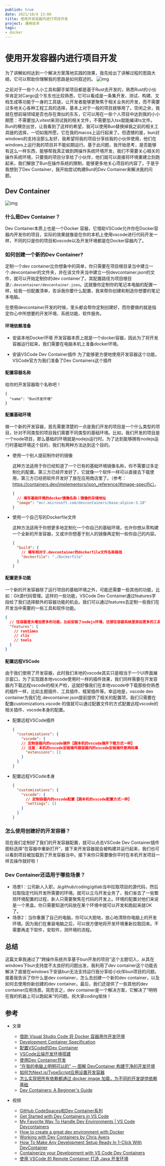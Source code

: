 ```yaml
---
publish: true
date: 2021/10/4 13:00
title: 使用开发容器内进行项目开发
project: 通用技术
tags:
- docker
---
```


# 使用开发容器内进行项目开发

为了讲解如何达到一个解决方案落地实践的效果，我先给出了讲解过程的思路大纲，它可以帮助你理解我的思路是如何叙述的。
![img](/tech/docker/dev-container1.png)

之前对于一些个人小工具和脚手架项目都是基于Rust去开发的，熟悉Rust的小伙伴肯定对Cargo这个东东也比较熟悉，它可以看成是一条集开发、测试、构建、文档生成等功能于一身的工具链，让开发者能够更聚焦于相关业务的开发，而不需要过多地关心各种工程工具的选择，基本上对于一般的项目就够用了。空闲之余，我就在想前端领域是否也存在类似的东东，它可以用在一些个人项目中达到我的小小期愿：不需要加入vitest来测试我的相关文件，不需要加入tsx就能编译ts文件。Bun的横空出世，让我看到了这样的希望，我可以使用Bun替换掉我之前的相关工具链的选择，一切如我所愿，它在我的macos上运行起来了。但遗憾的是，bun对windows的支持没那么友好，我希望将我的项目分享给我的小伙伴使用，他们在windows上运行我的项目并不能如期运行。基于此问题，我开始思考，是否能够有这么一样东西，能够帮我真正做到跨操作系统环境开发，我们不需要关心相关的操作系统环境，只要我的项目分享给了小伙伴，他们就可以直接将环境重建立刻跑起来，我们解放了Bun在操作系统的限制，能够更多地关心项目的内容了。于是乎我想到了Dev Container，我开始尝试构建Bun的Dev Container来解决我的问题。

## Dev Container

![img](/tech/docker/dev-container2.png)

### 什么是Dev Container？

Dev Container本质上也是一个Docker 容器，它借助VSCode允许你在Docker容器内开发你的项目，实际的效果就像是在你的本机上使用vscode进行代码开发一样，不同的只是你的项目和vscode以及开发环境都是在Docker容器内了。

### 如何创建一个新的Dev Container?

定制一个dev container比你想象中的简单，你只需要在项目根目录当中建立一个.devcontainer的文件夹，并在该文件夹当中建立一份devcontainer.json的文件，就可以开始定制你的dev container了。其配置路径为项目根目录`/.devcontainer/devcontainer.json`。这就像你定制你的笔记本电脑的配置一样，给我一份配置清单，告诉我你要什么配置，我来帮你创建和制造你想要的笔记本电脑。

在使用devcontainer开发的时候，里头都会帮你定制创建好，而你要做的就是指定你心中所想要的开发环境、系统功能、软件服务。

#### 环境依赖准备

- 安装本地Docker环境
  开发容器本质上就是一个docker容器，因此为了将开发容器运行起来，我们需要在电脑本机上准备docker环境。

- 安装VSCode Dev Container插件
  为了能够更方便地使用开发容器这个功能，VSCode官方为我们准备了Dev Containers这个插件

#### 配置容器名称

给你的开发容器取个名称吧！

```shell
{
  "name": "Bun开发环境"
}
```

#### 配置基础环境

做一个新的开发容器，首先需要清楚的一点是我们开发的项目是一个什么类型的项目，针对不同类型的项目我们需要不同类型的基础环境。比如，我们开发的项目是一个node项目，那么基础的环境就是nodejs运行时。为了达到能够拥有nodejs运行时基础环境这个目的，我们有两种方法达到这个目的。

- 使用一个别人提前制作好的镜像

  这种方法适用于你已经知道了一个已有的基础环境镜像名称，你不需要过多定制化的配置。第三方已经开发好了，它就像一个软件一样可以直接去下载使用，第三方已经把软件开发好了放在应用商店里了。（参考：<https://containers.dev/implementors/json_reference/#image-specific）>。

  ```json
  {
    // 填写基础环境的docker镜像名称｜镜像的存储地址
    "image": "mcr.microsoft.com/devcontainers/base:alpine-3.18"
  }
  ```

- 使用一个自己写的Dockerfile文件

  这种方法适用于你想更多地定制化一个你自己的基础环境，也许你想从零构建一个全新的开发容器，又或许你想基于别人的镜像再定制一些你自己的内容。

  ```json
  {
    "build": {
      // 填写相对于.devcontainer的dockerfile文件名称路径
      "dockerfile": "./Dockerfile"
    }
  }
  ```

#### 配置更多功能

一个新的开发容器除了运行项目的基础环境之外，可能还需要一些其他的功能，比如：Git源代码管理。这样的一些功能，VSCode Dev Container通过features字段给了我们选择额外的容器功能的机会。我们可以通过features去定制一些我们在开发当中需要的一些工具和软件功能。

```json
{
  // 往容器里头增加更多的功能，比如安装了nodejs环境，还想往容器系统里添加更多的工具比如git都可以在这里加！
  "features": {
    // runtimes
    // clis
    // tools
  }
}
```

#### 配置远程VSCode

由于我们使用了开发容器，此时我们本地的vscode其实只是相当于一个UI界面展示窗口，为了实现跟本地vscode使用时一样的插件效果，我们同样需要在开发容器内下载远程vscode的相关产检，这就好像我们在本地vscode中下载那些你熟悉的插件一样，比如主题插件、工具插件、框架插件等。幸运地是，vscode dev container为我们在.devcontainer.json提前提供了相关的配置项，我们只需要在配置customizations.vscode 的值就可以通过配置文件的方式配置远程vscode的相关插件、vscode本身的配置。

- 配置远程VSCode插件

  ```json
  {
    "customizations": {
      "vscode": {
      // 定制容器内的vscode插件【跟本机的vscode插件下载方式一样】
      // 注意：本机的vscode安装插件跟容器内的vscode安装插件是两码事
        "extensions": []
      }
    }
  }
  ```

- 配置远程VSCode本身

  ```json
  {
    "customizations": {
      "vscode": {
        // 定制容器内的vscode配置【跟本机的vscode配置方式一样】
        "settings": []
      }
    }
  }
  ```

### 怎么使用创建好的开发容器？

现在我们定制好了我们的开发容器配置，就可以点击VSCode Dev Container插件图标选择“在容器中重新打开”，接下来开发容器就会被构建并运行起来，我们也可以看到项目被加载到了开发容器当中。接下来你只需要像你平时在本机开发项目一样去操作就好啦！

### Dev Container还适用于哪些场景？

- 场景1：公司新人入职，从github/coding/gitlab当中拉取项目的源代码，然后拉取指定代码开发所需要的环境。就可以立马开发业务了，我们省去了一些繁琐环境配置的过程，新人只需要聚焦在代码的开发上。环境的配置对他们来说是一个黑盒。你只需要知道代码放在某个环境中就可以开发和跑起来就OK了。
- 场景2：当你重置了自己的电脑，你可以大胆地，放心地清除你电脑上的开发环境。因为我们在重装电脑之后，可以很方便地将开发环境重新拉取回来。不需要再走下软件，安软件，测环境的流程。

## 总结

这篇文章我通过了“跨操作系统共享基于bun开发的项目“这个主题切入，从其在windows下bun支持度不太良好的问题出发，我利用了dev container这个功能去解决了直接在windows下安装bun无法支持运行我分享给小伙伴bun项目的问题。接着我告诉了你什么是dev container，怎么去创建一个新的dev container，以及如何去使用你新创建的dev container。最后，我们还提供了一些其他的dev container应用场景。简而言之，dev container是一个解决方案，它解决了”明明在我的机器上可以跑起来“的问题。祝大家coding愉快！

## 参考

- 文章
  - [借助 Visual Studio Code 将 Docker 容器用作开发环境](https://learn.microsoft.com/zh-cn/training/modules/use-docker-container-dev-env-vs-code/)
  - [Development Container Specification](https://containers.dev/implementors/spec/)
  - [配置VSCode的Dev Container](https://zhuanlan.zhihu.com/p/627102373)
  - [VSCode云端开发环境搭建](https://juejin.cn/post/6844904035556786183)
  - [使用Dev Container开发](https://claws.top/2022/12/06/%E4%BD%BF%E7%94%A8Dev-Container%E5%BC%80%E5%8F%91/)
  - [“在我的电脑上明明可以的” — 图解 DevContainer 构建干净的开发环境](https://zhuanlan.zhihu.com/p/604545087)
  - [如何为Next.js/TypeScript应用设置开发容器](https://www.wbolt.com/set-up-a-dev-container-for-a-nextjstypescript-app.html)
  - [怎么实现把所有依赖都通过 docker image 加载，为不同的开发提供依赖基础](https://www.v2ex.com/t/939919)
  - [Dev Containers: A Beginner's Guide](https://www.daytona.io/dotfiles/guide-create-devcontainer-json-file)

- 视频
  - [GitHub CodeSpaces和Dev Container系列](https://www.bilibili.com/video/BV1914y1A7AP)
  - [Get Started with Dev Containers in VS Code](https://www.youtube.com/watch?v=b1RavPr_878)
  - [My Favorite Way To Handle Dev Environments | VS Code Devcontainers](https://www.youtube.com/watch?v=SDa3v4Quj7Y)
  - [How to create a great dev environment with Docker](https://www.youtube.com/watch?v=0H2miBK_gAk)
  - [Working with Dev Containers by Chris Ayers](https://www.youtube.com/watch?v=HV7LJ_LUZ5A)
  - [How To Make Any Development Setup Ready In 1-Click With DevContainer](https://www.youtube.com/watch?v=DxTEzywnBOc)
  - [Containerize your Development with VS Code Dev Containers](https://www.youtube.com/watch?v=cB86HE_HIDc)
  - [使用 VSCode 的 Remote Container 打造 Java 开发环境](https://www.bilibili.com/video/BV1X14y1h77S/?vd_source=c899446e6f6ea3d984a4622ddf9c14a1)
